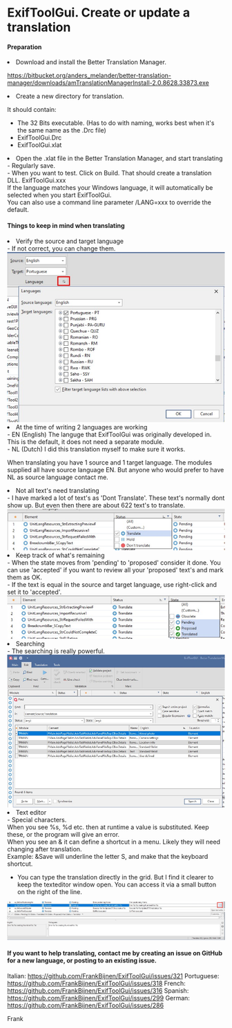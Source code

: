 # ExifToolGui. Create or update a translation 
<h4>Preparation</h4>

<li>Download and install the Better Translation Manager.</li>

https://bitbucket.org/anders_melander/better-translation-manager/downloads/amTranslationManagerInstall-2.0.8628.33873.exe

<li>Create a new directory for translation.</li>

It should contain:
- The 32 Bits executable. (Has to do with naming, works best when it's the same name as the .Drc file) <br>
- ExifToolGui.Drc
- ExifToolGui.xlat 

<li>Open the .xlat file in the Better Translation Manager, and start translating</li>
- Regularly save. <br>
- When you want to test. Click on Build. That should create a translation DLL. ExifToolGui.xxx <br>
  If the language matches your Windows language, it will automatically be selected when you start ExifToolGui. <br>
  You can also use a command line parameter /LANG=xxx to override the default.

<h4>Things to keep in mind when translating</h4>

<li>Verify the source and target language</li>
- If not correct, you can change them.

<img src="source_target.jpg">

<li>At the time of writing 2 languages are working</li>
- EN (English) The languge that ExifToolGui was originally developed in. This is the default, it does not need a separate module.<br>
- NL (Dutch) I did this translation myself to make sure it works.<br>

When translating you have 1 source and 1 target language. The modules supplied all have source language EN. But anyone who would prefer to have NL as source language contact me.

<li>Not all text's need translating</li>
- I have marked a lot of text's as 'Dont Translate'. These text's normally dont show up. But even then there are about 622 text's to translate.

<img src="filter_Status.jpg">

<li>Keep track of what's remaining</li>
- When the state moves from 'pending' to 'proposed' consider it done. You can use 'accepted' if you want to review all your 'proposed' text's and mark them as OK.<br>
- If the text is equal in the source and target language, use right-click and set it to 'accepted'.

<img src="filter_State.jpg">

<li>Searching</li>
- The searching is really powerful. 

<img src="find.jpg">

<li>Text editor</li>
- Special characters.<br>
  When you see %s, %d etc. then at runtime a value is substituted. Keep these, or the program will give an error. <br>
  When you see an & it can define a shortcut in a menu. Likely they will need changing after translation. <br>
  Example: &Save will underline the letter S, and make that the keyboard shortcut.<br>
  
- You can type the translation directly in the grid. But I find it clearer to keep the texteditor window open. You can access it via a small button on the right of the line. 

<img src="texteditor.jpg"><br>

<h4>If you want to help translating, contact me by creating an issue on GitHub for a new language, or posting to an existing issue.</h4>

Italian: https://github.com/FrankBijnen/ExifToolGui/issues/321
Portuguese: https://github.com/FrankBijnen/ExifToolGui/issues/318
French: https://github.com/FrankBijnen/ExifToolGui/issues/316
Spanish: https://github.com/FrankBijnen/ExifToolGui/issues/299
German: https://github.com/FrankBijnen/ExifToolGui/issues/286


Frank
